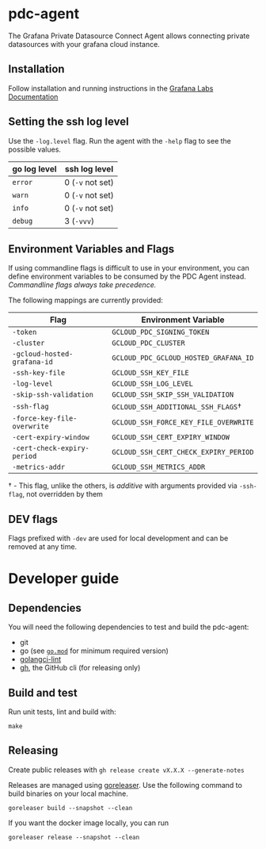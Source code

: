 # pdc-agent

The Grafana Private Datasource Connect Agent allows connecting private datasources with your grafana cloud instance.

## Installation

Follow installation and running instructions in the [Grafana Labs Documentation](https://grafana.com/docs/grafana-cloud/data-configuration/configure-private-datasource-connect/)

## Setting the ssh log level

Use the `-log.level` flag. Run the agent with the `-help` flag to see the possible values.

| go log level | ssh log level    |
| ------------ | ---------------- |
| `error`      | 0 (`-v` not set) |
| `warn`       | 0 (`-v` not set) |
| `info`       | 0 (`-v` not set) |
| `debug`      | 3 (`-vvv`)       |

## Environment Variables and Flags

If using commandline flags is difficult to use in your environment, you can define environment variables to be consumed by the PDC Agent instead. *Commandline flags always take precedence.*

The following mappings are currently provided:

| Flag                        | Environment Variable                  |
|-----------------------------|---------------------------------------|
| `-token`                    | `GCLOUD_PDC_SIGNING_TOKEN`            |
| `-cluster`                  | `GCLOUD_PDC_CLUSTER`                  |
| `-gcloud-hosted-grafana-id` | `GCLOUD_PDC_GCLOUD_HOSTED_GRAFANA_ID` |
| `-ssh-key-file`             | `GCLOUD_SSH_KEY_FILE`                 |
| `-log-level`                | `GCLOUD_SSH_LOG_LEVEL`                |
| `-skip-ssh-validation`      | `GCLOUD_SSH_SKIP_SSH_VALIDATION`      |
| `-ssh-flag`                 | `GCLOUD_SSH_ADDITIONAL_SSH_FLAGS`†    |
| `-force-key-file-overwrite` | `GCLOUD_SSH_FORCE_KEY_FILE_OVERWRITE` |
| `-cert-expiry-window`       | `GCLOUD_SSH_CERT_EXPIRY_WINDOW`       |
| `-cert-check-expiry-period` | `GCLOUD_SSH_CERT_CHECK_EXPIRY_PERIOD` |
| `-metrics-addr`             | `GCLOUD_SSH_METRICS_ADDR`             |

† - This flag, unlike the others, is _additive_ with arguments provided via `-ssh-flag`, not overridden by them

## DEV flags

Flags prefixed with `-dev` are used for local development and can be removed at any time.

# Developer guide

## Dependencies

You will need the following dependencies to test and build the pdc-agent:

- git
- go (see [`go.mod`](./go.mod) for minimum required version)
- [golangci-lint](https://golangci-lint.run/)
- [gh](https://cli.github.com/), the GitHub cli (for releasing only)


## Build and test

Run unit tests, lint and build with:

```
make
```


## Releasing

Create public releases with `gh release create vX.X.X --generate-notes`

Releases are managed using [goreleaser](https://goreleaser.com/). Use the following command to build binaries on your local machine.

```
goreleaser build --snapshot --clean
```

If you want the docker image locally, you can run

```
goreleaser release --snapshot --clean
```
